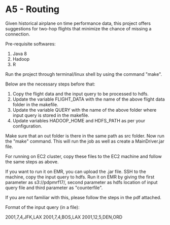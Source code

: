 # A5 - Routing

Given historical airplane on time performance data, this project offers suggestions
for two-hop flights that minimize the chance of missing a connection.

Pre-requisite softwares:
1. Java 8
2. Hadoop
3. R 

Run the project through terminal/linux shell by using the command "make".

Below are the necessary steps before that:
1. Copy the flight data and the input query to be processed to hdfs.
2. Update the variable FLIGHT_DATA with the name of the above flight data folder in the makefile.
3. Update the variable QUERY with the name of the above folder where input query is stored in the makefile.
4. Update variables HADOOP_HOME and HDFS_PATH as per your configuration.

Make sure that an out folder is there in the same path as src folder. 
Now run the "make" command. This will run the job as well as create a MainDriver.jar file.

For running on EC2 cluster, copy these files to the EC2 machine and follow the same steps as above.

If you want to run it on EMR, you can upload the .jar file. SSH to the machine, copy the input query to hdfs.
Run it on EMR by giving the first parameter as s3://pdpmrf17/, second parameter as hdfs location of input query file and 
third parameter as "counterfile". 

If you are not familiar with this, please follow the steps in the pdf attached.

Format of the input query (in a file):

2001,7,4,JFK,LAX
2001,7,4,BOS,LAX
2001,12,5,DEN,ORD


